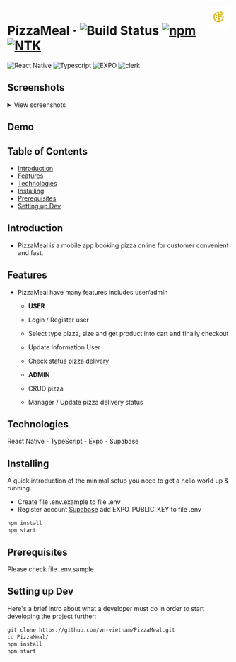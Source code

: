 <img src="./assets/images/adaptive-icon.png" width="50px" alt="Logo" align="right">

# PizzaMeal &middot; ![Build Status](https://img.shields.io/badge/build-passing-brightgreen) [![npm](https://img.shields.io/npm/v/npm.svg?style=flat-square)](https://www.npmjs.com/package/npm) [![NTK](https://img.shields.io/badge/NTK-welcome-brightgreen.svg?style=flat-square)](https://github.com/vn-vietnam)

![React Native](https://img.shields.io/badge/ReactNative-brown?logo=react)
![Typescript](https://img.shields.io/badge/TypeScirpt-green?logo=typescript)
![EXPO](https://img.shields.io/badge/expo-red?logo=expo)
![clerk](https://img.shields.io/badge/supabase-black?logo=supabase)

<!-- ![Background Image](./assets/images/screens/1.jpg) -->

## Screenshots

<details>
	<summary>View screenshots</summary>
<p align="left">
  <img src="./assets/images/img1.jpg" width="300"  />
  <img src="./assets/images/img2.jpg" width="300"  />
  <img src="./assets/images/img3.jpg" width="300"  />

</p>
</details>

## Demo


## Table of Contents

- [Introduction](#Introduction)
- [Features](#Features)
- [Technologies](#Technologies)
- [Installing](#Installing)
- [Prerequisites](#Prerequisites)
- [Setting up Dev](#Setting-up-Dev)

## Introduction

- PizzaMeal is a mobile app booking pizza online for customer convenient and fast.

## Features

- PizzaMeal have many features includes user/admin

  - <b>USER</b>
  - Login / Register user
  - Select type pizza, size and get product into cart and finally checkout
  - Update Information User
  - Check status pizza delivery

  - <b>ADMIN</b>
  - CRUD pizza
  - Manager / Update pizza delivery status

## Technologies

React Native - TypeScript - Expo - Supabase

## Installing

A quick introduction of the minimal setup you need to get a hello world up &
running.

- Create file .env.example to file .env
- Register account [Supabase](https://supabase.com) add EXPO_PUBLIC_KEY to file .env

```shell
npm install
npm start
```

## Prerequisites

Please check file .env.sample

## Setting up Dev

Here's a brief intro about what a developer must do in order to start developing
the project further:

```shell
git clone https://github.com/vn-vietnam/PizzaMeal.git
cd PizzaMeal/
npm install
npm start
```
